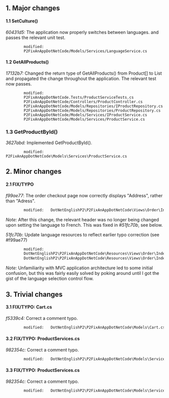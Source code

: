 ## 1. Major changes
#### 1.1 SetCulture()
_60431d5:_ The application now properly switches between languages. and passes the relevant unit test.

```
        modified:
        P2FixAnAppDotNetCode/Models/Services/LanguageService.cs
```
#### 1.2 GetAllProducts()
_17132b7:_ Changed the return type of GetAllProducts() from Product[] to List<Product> and propagated the change throughout the application. The relevant test now passes.   

```
        modified: 
        P2FixAnAppDotNetCode.Tests/ProductServiceTests.cs
        P2FixAnAppDotNetCode/Controllers/ProductController.cs
        P2FixAnAppDotNetCode/Models/Repositories/IProductRepository.cs
        P2FixAnAppDotNetCode/Models/Repositories/ProductRepository.cs
        P2FixAnAppDotNetCode/Models/Services/IProductService.cs
        P2FixAnAppDotNetCode/Models/Services/ProductService.cs
```

### 1.3 GetProductById()
_3627abd:_ Implemented GetProductById().

```
        modified:    P2FixAnAppDotNetCode\Models\Services\ProductService.cs
```

## 2. Minor changes
#### 2.1 FIX/TYPO
_f99ae77_: The order checkout page now correctly displays "Address", rather than "Adress".
```diff
        modified:   DotNetEnglishP2\P2FixAnAppDotNetCode\Views\Order\Index.cshtml
``` 

_Note:_ After this change, the relevant header was no longer being changed upon setting the language to French. This was fixed in #_51fc70b_, see below.

_51fc70b_: Update language resources to reflect earlier typo correction (see #f99ae77)
```diff
        modified:
        DotNetEnglishP2\P2FixAnAppDotNetCode\Resources\Views\Order\Index.en.resx
        DotNetEnglishP2\P2FixAnAppDotNetCode\Resources\Views\Order\Index.fr.resx
```

_Note:_ Unfamiliarity with MVC application architecture led to some initial confusion, but this was fairly easily solved by poking around until I got the gist of the language selection control flow.

## 3. Trivial changes
#### 3.1 FIX/TYPO: Cart.cs
_f5339c4:_ Correct a comment typo. 
```diff
        modified:   DotNetEnglishP2\P2FixAnAppDotNetCode\Models\Cart.cs
```

#### 3.2 FIX/TYPO: ProductServices.cs
_982354c:_ Correct a comment typo.
```diff
        modified:   DotNetEnglishP2\P2FixAnAppDotNetCode\Models\Services\ProductService.cs
```

#### 3.3 FIX/TYPO: ProductServices.cs
_982354c:_ Correct a comment typo.
```diff
        modified:   DotNetEnglishP2\P2FixAnAppDotNetCode\Models\Services\ProductService.cs
```